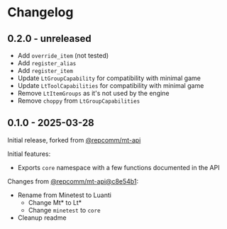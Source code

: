 # Changelog

## 0.2.0 - unreleased

- Add `override_item` (not tested)
- Add `register_alias`
- Add `register_item`
- Update `LtGroupCapability` for compatibility with minimal game
- Update `LtToolCapabilities` for compatibility with minimal game
- Remove `LtItemGroups` as it's not used by the engine
- Remove `choppy` from `LtGroupCapabilities`

## 0.1.0 - 2025-03-28

Initial release, forked from [@repcomm/mt-api](https://github.com/RepComm/mt-api)

Initial features:

- Exports `core` namespace with a few functions documented in the API

Changes from [@repcomm/mt-api@c8e54b1](https://github.com/RepComm/mt-api/tree/c8e54b1):

- Rename from Minetest to Luanti
  - Change Mt* to Lt*
  - Change `minetest` to `core`
- Cleanup readme
